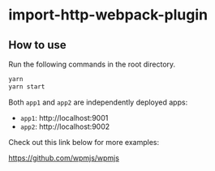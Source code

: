 # import-http-webpack-plugin

## How to use

Run the following commands in the root directory.

```bash
yarn
yarn start
```

Both `app1` and `app2` are independently deployed apps:

- `app1`: http://localhost:9001
- `app2`: http://localhost:9002

Check out this link below for more examples:

https://github.com/wpmjs/wpmjs
